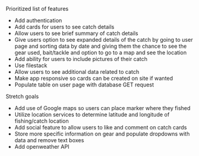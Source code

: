 
Prioritized list of features

*	Add authentication
*	Add cards for users to see catch details
*	Allow users to see brief summary of catch details
*	Give users option to see expanded details of the catch by going to user page and 
  sorting data by date and giving them the chance to see the gear used, bait/tackle 
  and option to go to a map and see the location
*	Add ability for users to include pictures of their catch
*	Use filestack
*	Allow users to see additional data related to catch
*	Make app responsive so cards can be created on site if wanted
*	Populate table on user page with database GET request

Stretch goals
*	Add use of Google maps so users can place marker where they fished
*	Utilize location services to determine latitude and longitude of fishing/catch location
*	Add social feature to allow users to like and comment on catch cards
* Store more specific information on gear and populate dropdowns with data and remove text boxes
*	Add openweather API


